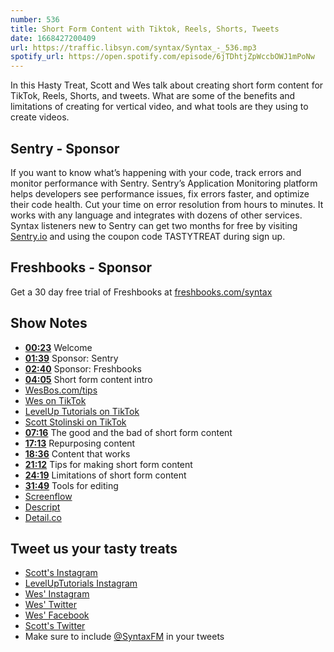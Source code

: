 ```yaml
---
number: 536
title: Short Form Content with Tiktok, Reels, Shorts, Tweets
date: 1668427200409
url: https://traffic.libsyn.com/syntax/Syntax_-_536.mp3
spotify_url: https://open.spotify.com/episode/6jTDhtjZpWccbOWJ1mPoNw
---
```


In this Hasty Treat, Scott and Wes talk about creating short form content for TikTok, Reels, Shorts, and tweets. What are some of the benefits and limitations of creating for vertical video, and what tools are they using to create videos.

## Sentry - Sponsor

If you want to know what’s happening with your code, track errors and monitor performance with Sentry. Sentry’s Application Monitoring platform helps developers see performance issues, fix errors faster, and optimize their code health. Cut your time on error resolution from hours to minutes. It works with any language and integrates with dozens of other services. Syntax listeners new to Sentry can get two months for  free by visiting [Sentry.io](https://sentry.io) and using the coupon code TASTYTREAT during sign up.

## Freshbooks - Sponsor

Get a 30 day free trial of Freshbooks at [freshbooks.com/syntax](https://freshbooks.com/syntax)

## Show Notes

* **[00:23](#t=00:23)** Welcome
* **[01:39](#t=01:39)** Sponsor: Sentry
* **[02:40](#t=02:40)** Sponsor: Freshbooks
* **[04:05](#t=04:05)** Short form content intro
* [WesBos.com/tips](https://wesbos.com/tips)
* [Wes on TikTok](https://www.tiktok.com/@wesbos)
* [LevelUp Tutorials on TikTok](https://www.tiktok.com/@leveluptuts)
* [Scott Stolinski on TikTok](https://www.tiktok.com/@stolinski)
* **[07:16](#t=07:16)** The good and the bad of short form content
* **[17:13](#t=17:13)** Repurposing content
* **[18:36](#t=18:36)** Content that works
* **[21:12](#t=21:12)** Tips for making short form content
* **[24:19](#t=24:19)** Limitations of short form content
* **[31:49](#t=31:49)** Tools for editing
* [Screenflow](https://www.telestream.net/screenflow/overview.htm)
* [Descript](https://www.descript.com)
* [Detail.co](https://detail.co)

## Tweet us your tasty treats

* [Scott's Instagram](https://www.instagram.com/stolinski/)
* [LevelUpTutorials Instagram](https://www.instagram.com/LevelUpTutorials/)
* [Wes' Instagram](https://www.instagram.com/wesbos/)
* [Wes' Twitter](https://twitter.com/wesbos)
* [Wes' Facebook](https://www.facebook.com/wesbos.developer)
* [Scott's Twitter](https://twitter.com/stolinski)
* Make sure to include [@SyntaxFM](https://twitter.com/SyntaxFM) in your tweets
